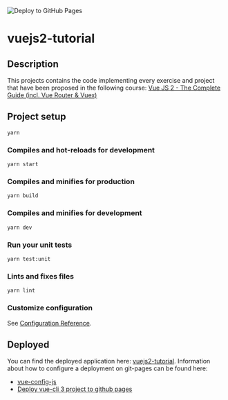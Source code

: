 ![Deploy to GitHub Pages](https://github.com/reberan/vuejs2-tutorial/workflows/Deploy%20to%20GitHub%20Pages/badge.svg)

# vuejs2-tutorial

## Description

This projects contains the code implementing every exercise and project that have been proposed in the following course:
[Vue JS 2 - The Complete Guide (incl. Vue Router & Vuex)](https://www.udemy.com/course/vuejs-2-the-complete-guide/)

## Project setup

```
yarn
```

### Compiles and hot-reloads for development

```
yarn start
```

### Compiles and minifies for production

```
yarn build
```

### Compiles and minifies for development

```
yarn dev
```

### Run your unit tests

```
yarn test:unit
```

### Lints and fixes files

```
yarn lint
```

### Customize configuration

See [Configuration Reference](https://cli.vuejs.org/config/).

## Deployed

You can find the deployed application here: [vuejs2-tutorial](https://reberan.github.io/vuejs2-tutorial/).
Information about how to configure a deployment on git-pages can be found here:

- [vue-config-js](https://cli.vuejs.org/config/#vue-config-js)
- [Deploy vue-cli 3 project to github pages](https://medium.com/@Roli_Dori/deploy-vue-cli-3-project-to-github-pages-ebeda0705fbd)
